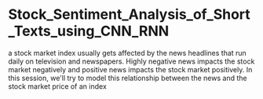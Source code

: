 # Stock_Sentiment_Analysis_of_Short_Texts_using_CNN_RNN
a stock market index usually gets affected by the news headlines that run daily on television and newspapers. Highly negative news impacts the stock market negatively and positive news impacts the stock market positively. In this session, we'll try to model this relationship between the news and the stock market price of an index
